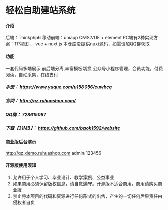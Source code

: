 # 轻松自助建站系统

#### 介绍
后端：Thinkphp6
移动前端：uniapp
CMS:VUE + element
PC端有2种实现方案：TP视图 ， vue + nuxt.js
本仓库没提供nuxt源码，如需请加QQ群获取


#### 功能
一套代码多端展示,前后端分离,丰富模板切换
公众号小程序管理，会员功能，付费阅读，自动采集，在线支付




##### 手册： https://www.yuque.com/u158056/cuwbcq
##### 官网： http://qz.ruhuashop.com/ 
##### QQ群： 728615087
##### 下载【31MB】： https://github.com/baok1592/website
 

#### 商业版后台演示
http://qz_demo.ruhuashop.com    admin    123456


#### 开源版使用须知
1.  允许用于个人学习、毕业设计、教学案例、公益事业
2.  如果商用必须保留版权信息，请自觉遵守。开源版不适合商用，商用请购买商业版
3.  禁止将本项目的代码和资源进行任何形式的出售，产生的一切任何后果责任由侵权者自负
